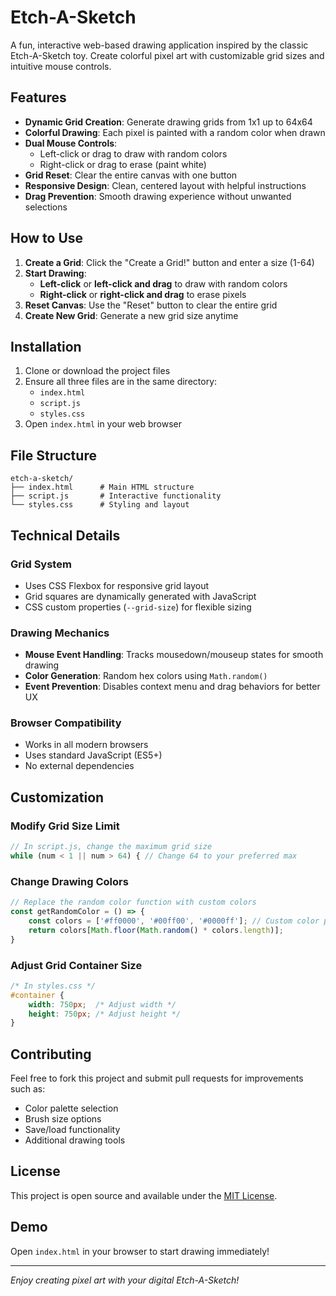 # Etch-A-Sketch

A fun, interactive web-based drawing application inspired by the classic Etch-A-Sketch toy. Create colorful pixel art with customizable grid sizes and intuitive mouse controls.

## Features

- **Dynamic Grid Creation**: Generate drawing grids from 1x1 up to 64x64
- **Colorful Drawing**: Each pixel is painted with a random color when drawn
- **Dual Mouse Controls**: 
  - Left-click or drag to draw with random colors
  - Right-click or drag to erase (paint white)
- **Grid Reset**: Clear the entire canvas with one button
- **Responsive Design**: Clean, centered layout with helpful instructions
- **Drag Prevention**: Smooth drawing experience without unwanted selections

## How to Use

1. **Create a Grid**: Click the "Create a Grid!" button and enter a size (1-64)
2. **Start Drawing**: 
   - **Left-click** or **left-click and drag** to draw with random colors
   - **Right-click** or **right-click and drag** to erase pixels
3. **Reset Canvas**: Use the "Reset" button to clear the entire grid
4. **Create New Grid**: Generate a new grid size anytime

## Installation

1. Clone or download the project files
2. Ensure all three files are in the same directory:
   - `index.html`
   - `script.js`
   - `styles.css`
3. Open `index.html` in your web browser

## File Structure

```
etch-a-sketch/
├── index.html      # Main HTML structure
├── script.js       # Interactive functionality
└── styles.css      # Styling and layout
```

## Technical Details

### Grid System
- Uses CSS Flexbox for responsive grid layout
- Grid squares are dynamically generated with JavaScript
- CSS custom properties (`--grid-size`) for flexible sizing

### Drawing Mechanics
- **Mouse Event Handling**: Tracks mousedown/mouseup states for smooth drawing
- **Color Generation**: Random hex colors using `Math.random()`
- **Event Prevention**: Disables context menu and drag behaviors for better UX

### Browser Compatibility
- Works in all modern browsers
- Uses standard JavaScript (ES5+)
- No external dependencies

## Customization

### Modify Grid Size Limit
```javascript
// In script.js, change the maximum grid size
while (num < 1 || num > 64) { // Change 64 to your preferred max
```

### Change Drawing Colors
```javascript
// Replace the random color function with custom colors
const getRandomColor = () => {
    const colors = ['#ff0000', '#00ff00', '#0000ff']; // Custom color palette
    return colors[Math.floor(Math.random() * colors.length)];
}
```

### Adjust Grid Container Size
```css
/* In styles.css */
#container {
    width: 750px;  /* Adjust width */
    height: 750px; /* Adjust height */
}
```

## Contributing

Feel free to fork this project and submit pull requests for improvements such as:
- Color palette selection
- Brush size options
- Save/load functionality
- Additional drawing tools

## License

This project is open source and available under the [MIT License](LICENSE).

## Demo

Open `index.html` in your browser to start drawing immediately!

---

*Enjoy creating pixel art with your digital Etch-A-Sketch!*
